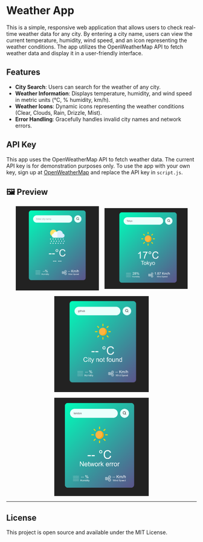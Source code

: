 # Weather App

This is a simple, responsive web application that allows users to check real-time weather data for any city. By entering a city name, users can view the current temperature, humidity, wind speed, and an icon representing the weather conditions. The app utilizes the OpenWeatherMap API to fetch weather data and display it in a user-friendly interface.

## Features
- **City Search**: Users can search for the weather of any city.
- **Weather Information**: Displays temperature, humidity, and wind speed in metric units (°C, % humidity, km/h).
- **Weather Icons**: Dynamic icons representing the weather conditions (Clear, Clouds, Rain, Drizzle, Mist).
- **Error Handling**: Gracefully handles invalid city names and network errors.

## API Key
This app uses the OpenWeatherMap API to fetch weather data. The current API key is for demonstration purposes only. To use the app with your own key, sign up at [OpenWeatherMap](https://openweathermap.org/api) and replace the API key in `script.js`.

## 🖼 Preview 

<div style="display: flex; gap: 15px; flex-wrap: wrap; justify-content: center; align-items: center;">
  <img src="look/blank.png" style="width: 220px;" />
  <img src="look/working.png" style="width: 220px;" />
  <img src="look/incorrect.png" style="width: 250px;" />
  <img src="look/network-err.png" style="width: 250px;" />
</div>

---
## License
This project is open source and available under the MIT License.
